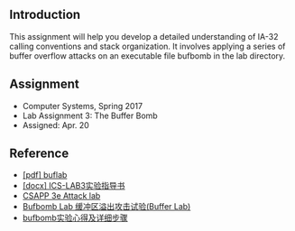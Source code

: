 ## Introduction

This assignment will help you develop a detailed understanding of IA-32 calling conventions and stack
organization. It involves applying a series of buffer overflow attacks on an executable file bufbomb in the
lab directory.

## Assignment

- Computer Systems, Spring 2017
- Lab Assignment 3: The Buffer Bomb
- Assigned: Apr. 20

## Reference

- [[pdf] buflab](https://github.com/zhwhong/Bufbomb_CSAPP/blob/master/buflab.pdf)
- [[docx] ICS-LAB3实验指导书](https://github.com/zhwhong/Bufbomb_CSAPP/blob/master/ICS-LAB3%E5%AE%9E%E9%AA%8C%E6%8C%87%E5%AF%BC%E4%B9%A6.docx)
- [CSAPP 3e Attack lab](http://blog.csdn.net/lijun538/article/details/50682387)
- [Bufbomb Lab 缓冲区溢出攻击试验(Buffer Lab)](http://blog.sina.com.cn/s/blog_65eb367a0101exfa.html)
- [bufbomb实验心得及详细步骤](http://blog.csdn.net/q1w2e3r4470/article/details/44976755)
